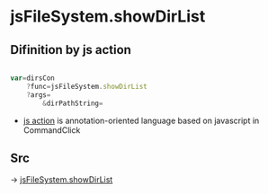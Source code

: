 # jsFileSystem.showDirList

## Difinition by js action

```js.js

var=dirsCon
	?func=jsFileSystem.showDirList
	?args=
		&dirPathString=
```

- [js action]() is annotation-oriented language based on javascript in CommandClick

## Src

-> [jsFileSystem.showDirList](https://github.com/puutaro/CommandClick/blob/master/app/src/main/java/com/puutaro/commandclick/fragment_lib/terminal_fragment/js_interface/file/JsFileSystem.kt#L402)


